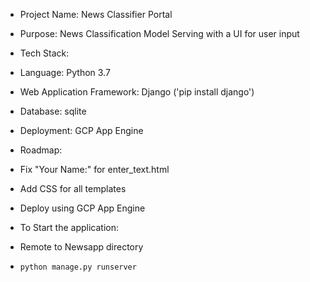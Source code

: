 - Project Name: News Classifier Portal
- Purpose: News Classification Model Serving with a UI for user input
- Tech Stack:
 - Language: Python 3.7
 - Web Application Framework: Django ('pip install django')
 - Database: sqlite
 - Deployment: GCP App Engine

- Roadmap:
 - Fix "Your Name:" for enter_text.html
 - Add CSS for all templates
 - Deploy using GCP App Engine


- To Start the application:
 - Remote to Newsapp directory
 - `python manage.py runserver`


